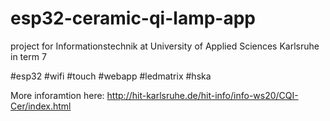 # esp32-ceramic-qi-lamp-app
project for Informationstechnik at University of Applied Sciences Karlsruhe in term 7

#esp32 #wifi #touch #webapp #ledmatrix #hska

More inforamtion here:
http://hit-karlsruhe.de/hit-info/info-ws20/CQI-Cer/index.html
